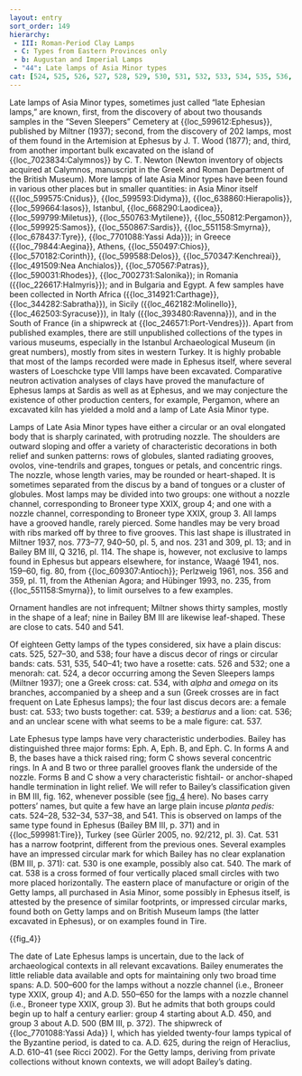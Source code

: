 ```yaml
---
layout: entry
sort_order: 149
hierarchy:
 - III: Roman-Period Clay Lamps
 - C: Types from Eastern Provinces only
 - b: Augustan and Imperial Lamps
 - "44": Late lamps of Asia Minor types
cat: [524, 525, 526, 527, 528, 529, 530, 531, 532, 533, 534, 535, 536, 537, 538, 539, 540, 541]
---
```


Late lamps of Asia Minor types, sometimes just called “late Ephesian lamps,” are known, first, from the discovery of about two thousands samples in the “Seven Sleepers” Cemetery at {{loc_599612:Ephesus}}, published by Miltner (1937); second, from the discovery of 202 lamps, most of them found in the Artemision at Ephesus by J. T. Wood (1877); and, third, from another important bulk excavated on the island of {{loc_7023834:Calymnos}} by C. T. Newton (Newton inventory of objects acquired at Calymnos, manuscript in the Greek and Roman Department of the British Museum). More lamps of late Asia Minor types have been found in various other places but in smaller quantities: in Asia Minor itself ({{loc_599575:Cnidus}}, {{loc_599593:Didyma}}, {{loc_638860:Hierapolis}}, {{loc_599664:Iasos}}, Istanbul, {{loc_668290:Laodicea}}, {{loc_599799:Miletus}}, {{loc_550763:Mytilene}}, {{loc_550812:Pergamon}}, {{loc_599925:Samos}}, {{loc_550867:Sardis}}, {{loc_551158:Smyrna}}, {{loc_678437:Tyre}}, {{loc_7701088:Yassi Ada}}); in Greece ({{loc_79844:Aegina}}, Athens, {{loc_550497:Chios}}, {{loc_570182:Corinth}}, {{loc_599588:Delos}}, {{loc_570347:Kenchreai}}, {{loc_491509:Nea Anchialos}}, {{loc_570567:Patras}}, {{loc_590031:Rhodes}}, {{loc_7002731:Salonika}); in Romania ({{loc_226617:Halmyris}}); and in Bulgaria and Egypt. A few samples have been collected in North Africa ({{loc_314921:Carthage}}, {{loc_344282:Sabratha}}), in Sicily ({{loc_462182:Molinello}}, {{loc_462503:Syracuse}}), in Italy ({{loc_393480:Ravenna}}), and in the South of France (in a shipwreck at {{loc_246571:Port-Vendres}}). Apart from published examples, there are still unpublished collections of the types in various museums, especially in the Istanbul Archaeological Museum (in great numbers), mostly from sites in western Turkey. It is highly probable that most of the lamps recorded were made in Ephesus itself, where several wasters of Loeschcke type VIII lamps have been excavated. Comparative neutron activation analyses of clays have proved the manufacture of Ephesus lamps at Sardis as well as at Ephesus, and we may conjecture the existence of other production centers, for example, Pergamon, where an excavated kiln has yielded a mold and a lamp of Late Asia Minor type.

Lamps of Late Asia Minor types have either a circular or an oval elongated body that is sharply carinated, with protruding nozzle. The shoulders are outward sloping and offer a variety of characteristic decorations in both relief and sunken patterns: rows of globules, slanted radiating grooves, ovolos, vine-tendrils and grapes, tongues or petals, and concentric rings. The nozzle, whose length varies, may be rounded or heart-shaped. It is sometimes separated from the discus by a band of tongues or a cluster of globules. Most lamps may be divided into two groups: one without a nozzle channel, corresponding to Broneer type XXIX, group 4; and one with a nozzle channel, corresponding to Broneer type XXIX, group 3. All lamps have a grooved handle, rarely pierced. Some handles may be very broad with ribs marked off by three to five grooves. This last shape is illustrated in Miltner 1937, nos. 773–77, 940–50, pl. 5, and nos. 231 and 309, pl. 13; and in Bailey BM III, Q 3216, pl. 114. The shape is, however, not exclusive to lamps found in Ephesus but appears elsewhere, for instance, Waagé 1941, nos. 159–60, fig. 80, from {{loc_609307:Antioch}}; Perlzweig 1961, nos. 356 and 359, pl. 11, from the Athenian Agora; and Hübinger 1993, no. 235, from {{loc_551158:Smyrna}}, to limit ourselves to a few examples.

Ornament handles are not infrequent; Miltner shows thirty samples, mostly in the shape of a leaf; nine in Bailey BM III are likewise leaf-shaped. These are close to cats. 540 and 541.

Of eighteen Getty lamps of the types considered, six have a plain discus: cats. 525, 527–30, and 538; four have a discus decor of rings or circular bands: cats. 531, 535, 540–41; two have a rosette: cats. 526 and 532; one a menorah: cat. 524, a decor occurring among the Seven Sleepers lamps (Miltner 1937); one a Greek cross: cat. 534, with *alpha* and *omega* on its branches, accompanied by a sheep and a sun (Greek crosses are in fact frequent on Late Ephesus lamps); the four last discus decors are: a female bust: cat. 533; two busts together: cat. 539; a *bestiarus* and a lion: cat. 536; and an unclear scene with what seems to be a male figure: cat. 537.

Late Ephesus type lamps have very characteristic underbodies. Bailey has distinguished three major forms: Eph. A, Eph. B, and Eph. C. In forms A and B, the bases have a thick raised ring; form C shows several concentric rings. In A and B two or three parallel grooves flank the underside of the nozzle. Forms B and C show a very characteristic fishtail- or anchor-shaped handle termination in light relief. We will refer to Bailey’s classification given in BM III, fig. 162, whenever possible (see [fig. 4](fig.-4) here). No bases carry potters’ names, but quite a few have an large plain incuse *planta pedis:* cats. 524–28, 532–34, 537–38, and 541. This is observed on lamps of the same type found in Ephesus (Bailey BM III, p. 371) and in {{loc_599981:Tire}}, Turkey (see Gürler 2005, no. 92/212, pl. 3). Cat. 531 has a narrow footprint, different from the previous ones. Several examples have an impressed circular mark for which Bailey has no clear explanation (BM III, p. 371): cat. 530 is one example, possibly also cat. 540. The mark of cat. 538 is a cross formed of four vertically placed small circles with two more placed horizontally. The eastern place of manufacture or origin of the Getty lamps, all purchased in Asia Minor, some possibly in Ephesus itself, is attested by the presence of similar footprints, or impressed circular marks, found both on Getty lamps and on British Museum lamps (the latter excavated in Ephesus), or on examples found in Tire.

{{fig_4}}

The date of Late Ephesus lamps is uncertain, due to the lack of archaeological contexts in all relevant excavations. Bailey enumerates the little reliable data available and opts for maintaining only two broad time spans: A.D. 500–600 for the lamps without a nozzle channel (i.e., Broneer type XXIX, group 4); and A.D. 550–650 for the lamps with a nozzle channel (i.e., Broneer type XXIX, group 3). But he admits that both groups could begin up to half a century earlier: group 4 starting about A.D. 450, and group 3 about A.D. 500 (BM III, p. 372). The shipwreck of {{loc_7701088:Yassi Ada}} I, which has yielded twenty-four lamps typical of the Byzantine period, is dated to ca. A.D. 625, during the reign of Heraclius, A.D. 610–41 (see Ricci 2002). For the Getty lamps, deriving from private collections without known contexts, we will adopt Bailey’s dating.
